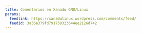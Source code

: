 ```yaml
---
title: Comentarios en Xanadu GNU/Linux
params:
  feedlink: https://xanadulinux.wordpress.com/comments/feed/
  feedid: 3a36a379fd791759323644ee2126d742
---
```

